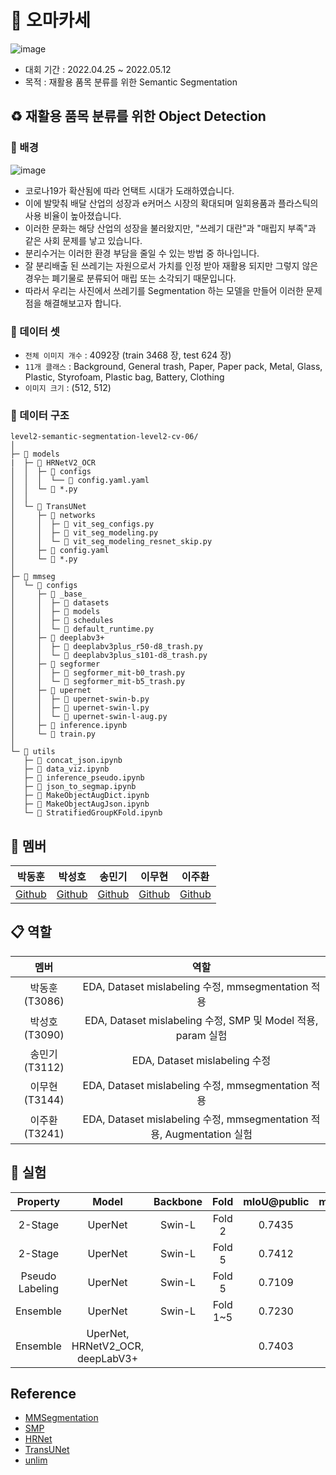 # 🍣 오마카세 
![image](https://user-images.githubusercontent.com/91659448/170925131-0b8114f0-d00f-49d9-93a7-61e361c68aca.png)
- 대회 기간 : 2022.04.25 ~ 2022.05.12
- 목적 : 재활용 품목 분류를 위한 Semantic Segmentation

## ♻️ 재활용 품목 분류를 위한 Object Detection
### 🔎 배경
![image](https://user-images.githubusercontent.com/91659448/164387063-c84ae185-257c-4b90-8015-366cbe22a05d.png)

- 코로나19가 확산됨에 따라 언택트 시대가 도래하였습니다.
- 이에 발맞춰 배달 산업의 성장과 e커머스 시장의 확대되며 일회용품과 플라스틱의 사용 비율이 높아졌습니다.
- 이러한 문화는 해당 산업의 성장을 불러왔지만, "쓰레기 대란"과 "매립지 부족"과 같은 사회 문제를 낳고 있습니다.
- 분리수거는 이러한 환경 부담을 줄일 수 있는 방법 중 하나입니다. 
- 잘 분리배출 된 쓰레기는 자원으로서 가치를 인정 받아 재활용 되지만 그렇지 않은 경우는 폐기물로 분류되어 매립 또는 소각되기 때문입니다.
- 따라서 우리는 사진에서 쓰레기를 Segmentation 하는 모델을 만들어 이러한 문제점을 해결해보고자 합니다. 

### 💾 데이터 셋
- `전체 이미지 개수` : 4092장 (train 3468 장, test 624 장)
- `11개 클래스` : Background, General trash, Paper, Paper pack, Metal, Glass, Plastic, Styrofoam, Plastic bag, Battery, Clothing
- `이미지 크기` : (512, 512)

### 📂 데이터 구조
```
level2-semantic-segmentation-level2-cv-06/
│
├─ 📂 models                                 
|  ├─ 📂 HRNetV2_OCR
│  │  ├─ 📂 configs
│  │  │  └── 📄 config.yaml.yaml
│  │  └─ 📄 *.py
│  │
│  └─ 📂 TransUNet
│     ├─ 📂 networks
│     │  ├─ 📄 vit_seg_configs.py
│     │  ├─ 📄 vit_seg_modeling.py
│     │  └─ 📄 vit_seg_modeling_resnet_skip.py
│     ├─ 📄 config.yaml
│     └─ 📄 *.py
│
├─ 📂 mmseg
│  └─ 📂 configs
│     ├─ 📂 _base_
│     │  ├─ 📂 datasets
│     │  ├─ 📂 models
│     │  ├─ 📂 schedules
│     │  └─ 📄 default_runtime.py
│     ├─ 📂 deeplabv3+
│     │  ├─ 📄 deeplabv3plus_r50-d8_trash.py
│     │  └─ 📄 deeplabv3plus_s101-d8_trash.py
│     ├─ 📂 segformer
│     │  ├─ 📄 segformer_mit-b0_trash.py
│     │  └─ 📄 segformer_mit-b5_trash.py
│     ├─ 📂 upernet
│     │  ├─ 📄 upernet-swin-b.py
│     │  ├─ 📄 upernet-swin-l.py
│     │  └─ 📄 upernet-swin-l-aug.py
│     ├─ 📄 inference.ipynb
│     └─ 📄 train.py
│
└─ 📂 utils
   ├─ 📄 concat_json.ipynb
   ├─ 📄 data_viz.ipynb
   ├─ 📄 inference_pseudo.ipynb
   ├─ 📄 json_to_segmap.ipynb
   ├─ 📄 MakeObjectAugDict.ipynb
   ├─ 📄 MakeObjectAugJson.ipynb
   └─ 📄 StratifiedGroupKFold.ipynb
```

## 🙂 멤버
| 박동훈 | 박성호 | 송민기 | 이무현 | 이주환 |  
| :-: | :-: | :-: | :-: | :-: |  
|[Github](https://github.com/BTOCC25) | [Github](https://github.com/pyhonic) | [Github](https://github.com/alsrl8) | [Github](https://github.com/PeterLEEEEEE) | [Github](https://github.com/JHwan96)


## 📋 역할
| 멤버 | 역할 |
| :-: | :-: |
|박동훈(T3086)| EDA, Dataset mislabeling 수정, mmsegmentation 적용 |
|박성호(T3090)| EDA, Dataset mislabeling 수정, SMP 및 Model 적용, param 실험 |
|송민기(T3112)| EDA, Dataset mislabeling 수정 |
|이무현(T3144)| EDA, Dataset mislabeling 수정, mmsegmentation 적용 |
|이주환(T3241)| EDA, Dataset mislabeling 수정, mmsegmentation 적용, Augmentation 실험 |


## 🧪 실험
|Property|Model|Backbone| Fold | mIoU@public|mIoU@private|
| :-: | :-: | :-: | :-: | :-: | :-: |
| 2-Stage | UperNet | Swin-L | Fold 2 | 0.7435 | 0.7513 | 
| 2-Stage | UperNet | Swin-L | Fold 5 |0.7412 | 0.7530 | 
| Pseudo Labeling | UperNet | Swin-L | Fold 5 |0.7109 | 0.7496 |
| Ensemble | UperNet |Swin-L | Fold 1~5 |0.7230 | 0.7549 |      
| Ensemble | UperNet, HRNetV2_OCR, deepLabV3+ | | | 0.7403 | 0.7611 |

## Reference
- [MMSegmentation](https://github.com/open-mmlab/mmsegmentation)
- [SMP](https://github.com/qubvel/segmentation_models.pytorch)
- [HRNet](https://github.com/HRNet/HRNet-Semantic-Segmentation)
- [TransUNet](https://github.com/Beckschen/TransUNet)
- [unlim](https://github.com/microsoft/unilm)